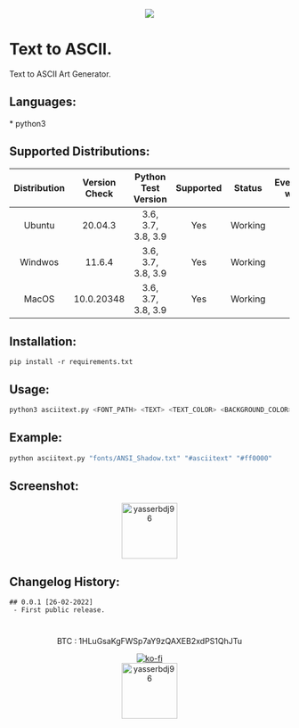 <p align="center"><img align="center" src="https://raw.githubusercontent.com/yasserbdj96/asciitext/main/screenshot/screenshot_0.png"></p>


<h1>Text to ASCII.</h1>

<p>Text to ASCII Art Generator.</p>

<h2>Languages:</h2>
* python3

<h2>Supported Distributions:</h2>

| Distribution | Version Check     | Python Test Version | Supported | Status  | Everything works |
| :----------: | :---------------: | :-----------------: | :-------: | :----:  | :--------------: |
| Ubuntu       | 20.04.3           | 3.6, 3.7, 3.8, 3.9  | Yes       | Working | Yes              |
| Windwos      | 11.6.4            | 3.6, 3.7, 3.8, 3.9  | Yes       | Working | Yes              |
| MacOS        | 10.0.20348        | 3.6, 3.7, 3.8, 3.9  | Yes       | Working | Yes              |

<h2>Installation:</h2>

```
pip install -r requirements.txt
```

<h2>Usage:</h2>

```python
python3 asciitext.py <FONT_PATH> <TEXT> <TEXT_COLOR> <BACKGROUND_COLOR>

```

<h2>Example:</h2>

```python
python asciitext.py "fonts/ANSI_Shadow.txt" "#asciitext" "#ff0000"
```

<h2>Screenshot:</h2>

<div align="center">
    <a href="https://raw.githubusercontent.com/yasserbdj96/asciitext/main/screenshot/screenshot_1.png">
        <img alt="yasserbdj96" height="100" src="https://raw.githubusercontent.com/yasserbdj96/asciitext/main/screenshot/screenshot_1.png">
    </a>
</div>

<h2>Changelog History:</h2>

```
## 0.0.1 [26-02-2022]
 - First public release.
```

<h1></h1> 

<p align="center">
    BTC : 1HLuGsaKgFWSp7aY9zQAXEB2xdPS1QhJTu
</p>



<div align="center">
    <a align="center" href="https://ko-fi.com/L3L34CEPV">
        <img alt="ko-fi" align="center" src="https://ko-fi.com/img/githubbutton_sm.svg">
    </a>
</div>

<div align="center">
    <a href="https://yasserbdj96.github.io">
        <img alt="yasserbdj96" height="100" src="https://raw.githubusercontent.com/yasserbdj96/yasserbdj96/main/images/yasserbdj96.png">
    </a>
    <br>
    <a href="https://github.com/yasserbdj96/asciitext" align="center">
        <img align="center"  alt="" src="https://visitor-badge.laobi.icu/badge?page_id=yasserbdj96.asciitext">
    </a>
</div>